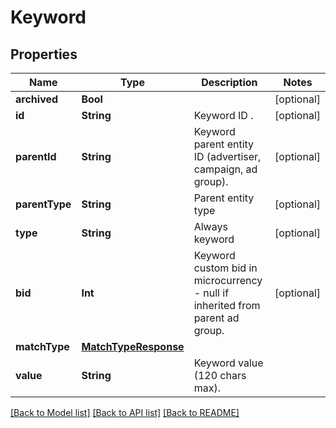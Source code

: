 # Keyword

## Properties
Name | Type | Description | Notes
------------ | ------------- | ------------- | -------------
**archived** | **Bool** |  | [optional] 
**id** | **String** | Keyword ID . | [optional] 
**parentId** | **String** | Keyword parent entity ID (advertiser, campaign, ad group). | [optional] 
**parentType** | **String** | Parent entity type | [optional] 
**type** | **String** | Always keyword | [optional] 
**bid** | **Int** | Keyword custom bid in microcurrency - null if inherited from parent ad group. | [optional] 
**matchType** | [**MatchTypeResponse**](MatchTypeResponse.md) |  | 
**value** | **String** | Keyword value (120 chars max). | 

[[Back to Model list]](../README.md#documentation-for-models) [[Back to API list]](../README.md#documentation-for-api-endpoints) [[Back to README]](../README.md)


